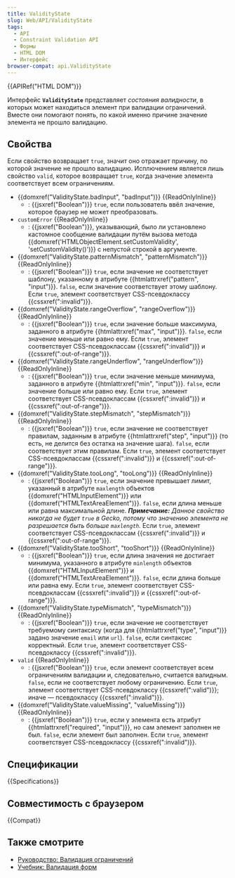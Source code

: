 ```yaml
---
title: ValidityState
slug: Web/API/ValidityState
tags:
  - API
  - Constraint Validation API
  - Формы
  - HTML DOM
  - Интерфейс
browser-compat: api.ValidityState
---
```


{{APIRef("HTML DOM")}}

Интерфейс **`ValidityState`** представляет _состояния валидности_, в которых может находиться элемент при валидации ограничений. Вместе они помогают понять, по какой именно причине значение элемента не прошло валидацию.

## Свойства

Если свойство возвращает `true`, значит оно отражает причину, по которой значение не прошло валидацию. Исплючением является лишь свойство `valid`, которое возвращает `true`, когда значение элемента соответствует всем ограничениям.

- {{domxref("ValidityState.badInput", "badInput")}} {{ReadOnlyInline}}
  - : {{jsxref("Boolean")}} `true`, если пользователь ввёл значение, которое браузер не может преобразовать.
- `customError` {{ReadOnlyInline}}
  - : {{jsxref("Boolean")}}, указывающий, было ли установлено кастомное сообщение валидации путём вызова метода {{domxref('HTMLObjectElement.setCustomValidity', 'setCustomValidity()')}} с непустой строкой в аргументе.
- {{domxref("ValidityState.patternMismatch", "patternMismatch")}} {{ReadOnlyInline}}
  - : {{jsxref("Boolean")}} `true`, если значение не соответствует шаблону, указанному в атрибуте {{htmlattrxref("pattern", "input")}}. `false`, если значение соответствует этому шаблону. Если `true`, элемент соответствует CSS-псевдоклассу {{cssxref(":invalid")}}.
- {{domxref("ValidityState.rangeOverflow", "rangeOverflow")}} {{ReadOnlyInline}}
  - : {{jsxref("Boolean")}} `true`, если значение больше максимума, заданного в атрибуте {{htmlattrxref("max", "input")}}. `false`, если значение меньше или равно ему. Если `true`, элемент соответствует CSS-псевдоклассам {{cssxref(":invalid")}} и {{cssxref(":out-of-range")}}.
- {{domxref("ValidityState.rangeUnderflow", "rangeUnderflow")}} {{ReadOnlyInline}}
  - : {{jsxref("Boolean")}} `true`, если значение меньше минимума, заданного в атрибуте {{htmlattrxref("min", "input")}}. `false`, если значение больше или равно ему. Если `true`, элемент соответствует CSS-псевдоклассам {{cssxref(":invalid")}} и {{cssxref(":out-of-range")}}.
- {{domxref("ValidityState.stepMismatch", "stepMismatch")}} {{ReadOnlyInline}}
  - : {{jsxref("Boolean")}} `true`, если значение не соответствует правилам, заданным в атрибуте {{htmlattrxref("step", "input")}} (то есть, не делится без остатка на значение шага). `false`, если соответствует этим правилам. Если `true`, элемент соответствует CSS-псевдоклассам {{cssxref(":invalid")}} и {{cssxref(":out-of-range")}}.
- {{domxref("ValidityState.tooLong", "tooLong")}} {{ReadOnlyInline}}
  - : {{jsxref("Boolean")}} `true`, если значение превышает лимит, указанный в атрибуте `maxlength` объектов {{domxref("HTMLInputElement")}} или {{domxref("HTMLTextAreaElement")}}. `false`, если длина меньше или равна максимальной длине. _**Примечание:** Данное свойство никогда не будет `true` в Gecko, потому что значению элемента не разрешается быть больше `maxlength`._ Если `true`, элемент соответствует CSS-псевдоклассам {{cssxref(":invalid")}} и {{cssxref(":out-of-range")}}.
- {{domxref("ValidityState.tooShort", "tooShort")}} {{ReadOnlyInline}}
  - : {{jsxref("Boolean")}} `true`, если длина значения не достигает минимума, указанного в атрибуте `minlength` объектов {{domxref("HTMLInputElement")}} и {{domxref("HTMLTextAreaElement")}}. `false`, если длина больше или равна ему. Если `true`, элемент соответствует CSS-псевдоклассам {{cssxref(":invalid")}} и {{cssxref(":out-of-range")}}.
- {{domxref("ValidityState.typeMismatch", "typeMismatch")}} {{ReadOnlyInline}}
  - : {{jsxref("Boolean")}} `true`, если значение не соответствует требуемому синтаксису (когда для {{htmlattrxref("type", "input")}} задано значение `email` или `url`). `false`, если синтаксис корректный. Если `true`, элемент соответствует CSS-псевдоклассу {{cssxref(":invalid")}}.
- `valid` {{ReadOnlyInline}}
  - : {{jsxref("Boolean")}} `true`, если элемент соответствует всем ограничениям валидации и, следовательно, считается валидным. `false`, если не соответствует любому ограничению. Если `true`, элемент соответствует CSS-псевдоклассу {{cssxref(":valid")}}; иначе — псевдоклассу {{cssxref(":invalid")}}.
- {{domxref("ValidityState.valueMissing", "valueMissing")}} {{ReadOnlyInline}}
  - : {{jsxref("Boolean")}} `true`, если у элемента есть атрибут {{htmlattrxref("required", "input")}}, но сам элемент заполнен не был. `false`, если элемент был заполнен. Если `true`, элемент соответствует CSS-псевдоклассу {{cssxref(":invalid")}}.

## Спецификации

{{Specifications}}

## Совместимость с браузером

{{Compat}}

## Также смотрите

- [Руководство: Валидация ограничений](/ru/docs/Web/Guide/HTML/HTML5/Constraint_validation)
- [Учебник: Валидация форм](/ru/docs/Learn/Forms/Form_validation)
